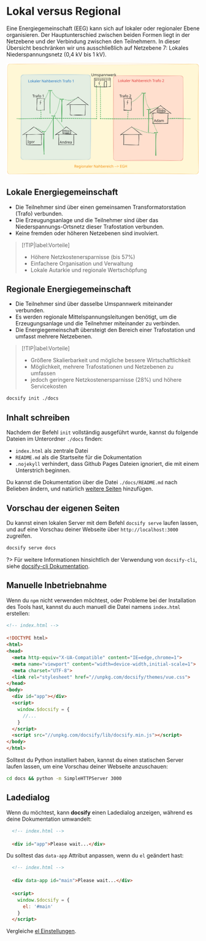 # Lokal versus Regional

Eine Energiegemeinschaft (EEG) kann sich auf lokaler oder regionaler Ebene organisieren. Der Hauptunterschied zwischen beiden Formen liegt in der Netzebene und der Verbindung zwischen den Teilnehmern. In dieser Übersicht beschränken wir uns ausschließlich auf Netzebene 7: Lokales Niederspannungsnetz (0,4 kV bis 1 kV).

<img src="./_media/NahbereichDefinition.svg" alt="Nahbereich - Definition">

## Lokale Energiegemeinschaft

- Die Teilnehmer sind über einen gemeinsamen Transformatorstation (Trafo) verbunden.
- Die Erzeugungsanlage und die Teilnehmer sind über das Niederspannungs-Ortsnetz dieser Trafostation verbunden.
- Keine fremden oder höheren Netzebenen sind involviert.

> [!TIP|label:Vorteile]
> * Höhere Netzkostenersparnisse (bis 57%)
> * Einfachere Organisation und Verwaltung
> * Lokale Autarkie und regionale Wertschöpfung

## Regionale Energiegemeinschaft

- Die Teilnehmer sind über dasselbe Umspannwerk miteinander verbunden.
- Es werden regionale Mittelspannungsleitungen benötigt, um die Erzeugungsanlage und die Teilnehmer miteinander zu verbinden.
- Die Energiegemeinschaft übersteigt den Bereich einer Trafostation und umfasst mehrere Netzebenen.

> [!TIP|label:Vorteile]
> * Größere Skalierbarkeit und mögliche bessere Wirtschaftlichkeit
> * Möglichkeit, mehrere Trafostationen und Netzebenen zu umfassen
> * jedoch geringere Netzkostenersparnisse (28%) und höhere Servicekosten

```bash
docsify init ./docs
```

## Inhalt schreiben

Nachdem der Befehl `init` vollständig ausgeführt wurde, kannst du folgende Dateien im Unterordner `./docs` finden:

* `index.html` als zentrale Datei
* `README.md` als die Startseite für die Dokumentation
* `.nojekyll` verhindert, dass Github Pages Dateien ignoriert, die mit einem Unterstrich beginnen.

Du kannst die Dokumentation über die Datei `./docs/README.md` nach Belieben ändern, und natürlich [weitere Seiten](de-de/more-pages.md) hinzufügen.

## Vorschau der eigenen Seiten

Du kannst einen lokalen Server mit dem Befehl `docsify serve` laufen lassen, und auf eine Vorschau deiner Webseite über `http://localhost:3000` zugreifen.

```bash
docsify serve docs
```

?> Für weitere Informationen hinsichtlich der Verwendung von `docsify-cli`, siehe [docsify-cli Dokumentation](https://github.com/docsifyjs/docsify-cli).

## Manuelle Inbetriebnahme

Wenn du `npm` nicht verwenden möchtest, oder Probleme bei der Installation des Tools hast, kannst du auch manuell die Datei namens `index.html` erstellen:

```html
<!-- index.html -->

<!DOCTYPE html>
<html>
<head>
  <meta http-equiv="X-UA-Compatible" content="IE=edge,chrome=1">
  <meta name="viewport" content="width=device-width,initial-scale=1">
  <meta charset="UTF-8">
  <link rel="stylesheet" href="//unpkg.com/docsify/themes/vue.css">
</head>
<body>
  <div id="app"></div>
  <script>
    window.$docsify = {
      //...
    }
  </script>
  <script src="//unpkg.com/docsify/lib/docsify.min.js"></script>
</body>
</html>
```

Solltest du Python installiert haben, kannst du einen statischen Server laufen lassen, um eine Vorschau deiner Webseite anzuschauen:

```bash
cd docs && python -m SimpleHTTPServer 3000
```

## Ladedialog

Wenn du möchtest, kann **docsify** einen Ladedialog anzeigen, während es deine Dokumentation umwandelt:

```html
  <!-- index.html -->

  <div id="app">Please wait...</div>
```

Du solltest das `data-app` Attribut anpassen, wenn du `el` geändert hast:

```html
  <!-- index.html -->

  <div data-app id="main">Please wait...</div>

  <script>
    window.$docsify = {
      el: '#main'
    }
  </script>
```

Vergleiche [el Einstellungen](configuration.md#el).
